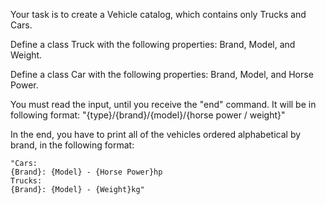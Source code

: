 Your task is to create a Vehicle catalog, which contains only Trucks and Cars.

Define a class Truck with the following properties: Brand, Model, and Weight.

Define a class Car with the following properties: Brand, Model, and Horse Power.

You must read the input, until you receive the "end" command. It will be in following format: "{type}/{brand}/{model}/{horse power / weight}"

In the end, you have to print all of the vehicles ordered alphabetical by brand, in the following format:

    "Cars:
    {Brand}: {Model} - {Horse Power}hp
    Trucks:
    {Brand}: {Model} - {Weight}kg"

